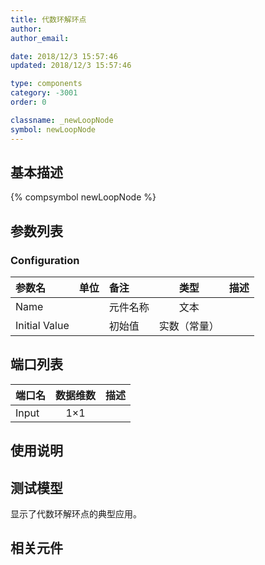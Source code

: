 ```yaml
---
title: 代数环解环点
author: 
author_email:

date: 2018/12/3 15:57:46
updated: 2018/12/3 15:57:46

type: components
category: -3001
order: 0

classname: _newLoopNode
symbol: newLoopNode
---
```

## 基本描述
{% compsymbol newLoopNode %}

## 参数列表
### Configuration
| 参数名 | 单位 | 备注 | 类型 | 描述 |
| :--- | :--- | :--- | :--: | :--- |
| Name |  | 元件名称 | 文本 |  |
| Initial Value |  | 初始值 | 实数（常量） |  |


## 端口列表

| 端口名 | 数据维数 | 描述 |
| :--- | :--:  | :--- |
| Input | 1×1 | |                   

## 使用说明


## 测试模型
[<test name>](<test link>)显示了代数环解环点的典型应用。

## 相关元件


